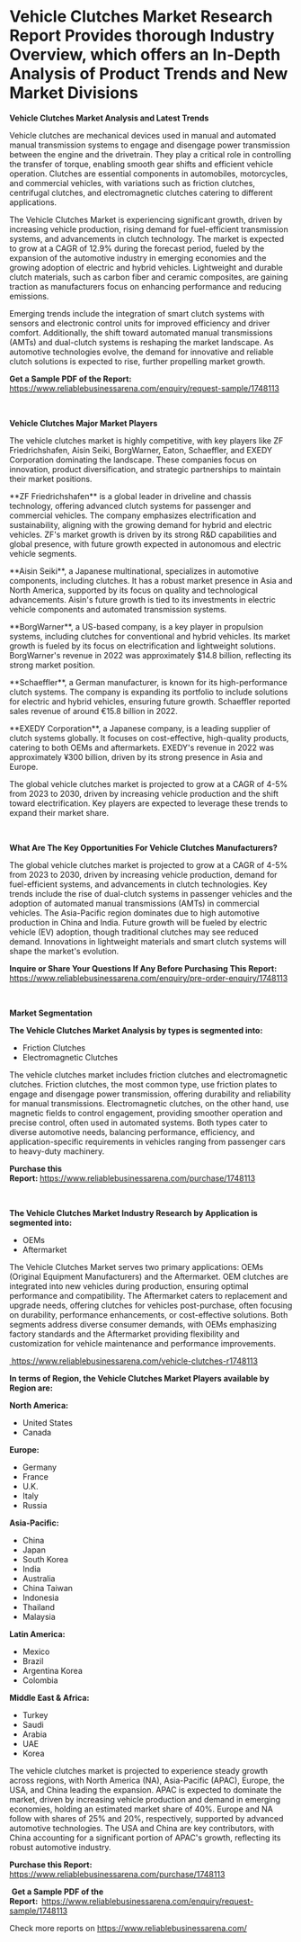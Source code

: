 <p><h1>Vehicle Clutches Market Research Report Provides thorough Industry Overview, which offers an In-Depth Analysis of Product Trends and New Market Divisions</h1></p><p><strong>Vehicle Clutches Market Analysis and Latest Trends</strong></p>
<p><p>Vehicle clutches are mechanical devices used in manual and automated manual transmission systems to engage and disengage power transmission between the engine and the drivetrain. They play a critical role in controlling the transfer of torque, enabling smooth gear shifts and efficient vehicle operation. Clutches are essential components in automobiles, motorcycles, and commercial vehicles, with variations such as friction clutches, centrifugal clutches, and electromagnetic clutches catering to different applications.</p><p>The Vehicle Clutches Market is experiencing significant growth, driven by increasing vehicle production, rising demand for fuel-efficient transmission systems, and advancements in clutch technology. The market is expected to grow at a CAGR of 12.9% during the forecast period, fueled by the expansion of the automotive industry in emerging economies and the growing adoption of electric and hybrid vehicles. Lightweight and durable clutch materials, such as carbon fiber and ceramic composites, are gaining traction as manufacturers focus on enhancing performance and reducing emissions.</p><p>Emerging trends include the integration of smart clutch systems with sensors and electronic control units for improved efficiency and driver comfort. Additionally, the shift toward automated manual transmissions (AMTs) and dual-clutch systems is reshaping the market landscape. As automotive technologies evolve, the demand for innovative and reliable clutch solutions is expected to rise, further propelling market growth.</p></p>
<p><strong>Get a Sample PDF of the Report:&nbsp;</strong> <a href="https://www.reliablebusinessarena.com/enquiry/request-sample/1748113?utm_campaign=1948&utm_medium=2&utm_source=Github&utm_content=ia&utm_term=22012025&utm_id=vehicle-clutches">https://www.reliablebusinessarena.com/enquiry/request-sample/1748113</a></p>
<p>&nbsp;</p>
<p><strong>Vehicle Clutches Major Market Players</strong></p>
<p><p>The vehicle clutches market is highly competitive, with key players like ZF Friedrichshafen, Aisin Seiki, BorgWarner, Eaton, Schaeffler, and EXEDY Corporation dominating the landscape. These companies focus on innovation, product diversification, and strategic partnerships to maintain their market positions.</p><p>**ZF Friedrichshafen** is a global leader in driveline and chassis technology, offering advanced clutch systems for passenger and commercial vehicles. The company emphasizes electrification and sustainability, aligning with the growing demand for hybrid and electric vehicles. ZF's market growth is driven by its strong R&D capabilities and global presence, with future growth expected in autonomous and electric vehicle segments.</p><p>**Aisin Seiki**, a Japanese multinational, specializes in automotive components, including clutches. It has a robust market presence in Asia and North America, supported by its focus on quality and technological advancements. Aisin's future growth is tied to its investments in electric vehicle components and automated transmission systems.</p><p>**BorgWarner**, a US-based company, is a key player in propulsion systems, including clutches for conventional and hybrid vehicles. Its market growth is fueled by its focus on electrification and lightweight solutions. BorgWarner's revenue in 2022 was approximately $14.8 billion, reflecting its strong market position.</p><p>**Schaeffler**, a German manufacturer, is known for its high-performance clutch systems. The company is expanding its portfolio to include solutions for electric and hybrid vehicles, ensuring future growth. Schaeffler reported sales revenue of around €15.8 billion in 2022.</p><p>**EXEDY Corporation**, a Japanese company, is a leading supplier of clutch systems globally. It focuses on cost-effective, high-quality products, catering to both OEMs and aftermarkets. EXEDY's revenue in 2022 was approximately ¥300 billion, driven by its strong presence in Asia and Europe.</p><p>The global vehicle clutches market is projected to grow at a CAGR of 4-5% from 2023 to 2030, driven by increasing vehicle production and the shift toward electrification. Key players are expected to leverage these trends to expand their market share.</p></p>
<p>&nbsp;</p>
<p><strong>What Are The Key Opportunities For Vehicle Clutches Manufacturers?</strong></p>
<p><p>The global vehicle clutches market is projected to grow at a CAGR of 4-5% from 2023 to 2030, driven by increasing vehicle production, demand for fuel-efficient systems, and advancements in clutch technologies. Key trends include the rise of dual-clutch systems in passenger vehicles and the adoption of automated manual transmissions (AMTs) in commercial vehicles. The Asia-Pacific region dominates due to high automotive production in China and India. Future growth will be fueled by electric vehicle (EV) adoption, though traditional clutches may see reduced demand. Innovations in lightweight materials and smart clutch systems will shape the market's evolution.</p></p>
<p><strong>Inquire or Share Your Questions If Any Before Purchasing This Report:</strong> <a href="https://www.reliablebusinessarena.com/enquiry/pre-order-enquiry/1748113?utm_campaign=1948&utm_medium=2&utm_source=Github&utm_content=ia&utm_term=22012025&utm_id=vehicle-clutches">https://www.reliablebusinessarena.com/enquiry/pre-order-enquiry/1748113</a></p>
<p>&nbsp;</p>
<p><strong>Market Segmentation</strong></p>
<p><strong>The Vehicle Clutches Market Analysis by types is segmented into:</strong></p>
<p><ul><li>Friction Clutches</li><li>Electromagnetic Clutches</li></ul></p>
<p><p>The vehicle clutches market includes friction clutches and electromagnetic clutches. Friction clutches, the most common type, use friction plates to engage and disengage power transmission, offering durability and reliability for manual transmissions. Electromagnetic clutches, on the other hand, use magnetic fields to control engagement, providing smoother operation and precise control, often used in automated systems. Both types cater to diverse automotive needs, balancing performance, efficiency, and application-specific requirements in vehicles ranging from passenger cars to heavy-duty machinery.</p></p>
<p><strong>Purchase this Report:&nbsp;</strong><a href="https://www.reliablebusinessarena.com/purchase/1748113?utm_campaign=1948&utm_medium=2&utm_source=Github&utm_content=ia&utm_term=22012025&utm_id=vehicle-clutches">https://www.reliablebusinessarena.com/purchase/1748113</a></p>
<p>&nbsp;</p>
<p><strong>The Vehicle Clutches Market Industry Research by Application is segmented into:</strong></p>
<p><ul><li>OEMs</li><li>Aftermarket</li></ul></p>
<p><p>The Vehicle Clutches Market serves two primary applications: OEMs (Original Equipment Manufacturers) and the Aftermarket. OEM clutches are integrated into new vehicles during production, ensuring optimal performance and compatibility. The Aftermarket caters to replacement and upgrade needs, offering clutches for vehicles post-purchase, often focusing on durability, performance enhancements, or cost-effective solutions. Both segments address diverse consumer demands, with OEMs emphasizing factory standards and the Aftermarket providing flexibility and customization for vehicle maintenance and performance improvements.</p></p>
<p><a href="https://www.reliablebusinessarena.com/vehicle-clutches-r1748113?utm_campaign=1948&utm_medium=2&utm_source=Github&utm_content=ia&utm_term=22012025&utm_id=vehicle-clutches">&nbsp;https://www.reliablebusinessarena.com/vehicle-clutches-r1748113</a></p>
<p><strong>In terms of Region, the Vehicle Clutches Market Players available by Region are:</strong></p>
<p>
    <p> <strong> North America: </strong>
        <ul>
            <li>United States</li>
            <li>Canada</li>
        </ul>
        </p> 
    <p> <strong> Europe: </strong>
        <ul>
            <li>Germany</li>
            <li>France</li>
            <li>U.K.</li>
            <li>Italy</li>
            <li>Russia</li>
        </ul>
        </p> 
    <p> <strong> Asia-Pacific: </strong>
        <ul>
            <li>China</li>
            <li>Japan</li>
            <li>South Korea</li>
            <li>India</li>
            <li>Australia</li>
            <li>China Taiwan</li>
            <li>Indonesia</li>
            <li>Thailand</li>
            <li>Malaysia</li>
        </ul>
        </p> 
    <p> <strong> Latin America: </strong>
        <ul>
            <li>Mexico</li>
            <li>Brazil</li>
            <li>Argentina Korea</li>
            <li>Colombia</li>
        </ul>
        </p> 
    <p> <strong> Middle East & Africa: </strong>
        <ul>
            <li>Turkey</li>
            <li>Saudi</li>
            <li>Arabia</li>
            <li>UAE</li>
            <li>Korea</li>
        </ul>
    </p>
    </p>
<p><p>The vehicle clutches market is projected to experience steady growth across regions, with North America (NA), Asia-Pacific (APAC), Europe, the USA, and China leading the expansion. APAC is expected to dominate the market, driven by increasing vehicle production and demand in emerging economies, holding an estimated market share of 40%. Europe and NA follow with shares of 25% and 20%, respectively, supported by advanced automotive technologies. The USA and China are key contributors, with China accounting for a significant portion of APAC's growth, reflecting its robust automotive industry.</p></p>
<p><strong>Purchase this Report: </strong><a href="https://www.reliablebusinessarena.com/purchase/1748113?utm_campaign=1948&utm_medium=2&utm_source=Github&utm_content=ia&utm_term=22012025&utm_id=vehicle-clutches">https://www.reliablebusinessarena.com/purchase/1748113</a></p>
<p>&nbsp;<strong>Get a Sample PDF of the Report:&nbsp;&nbsp;</strong><a href="https://www.reliablebusinessarena.com/enquiry/request-sample/1748113?utm_campaign=1948&utm_medium=2&utm_source=Github&utm_content=ia&utm_term=22012025&utm_id=vehicle-clutches">https://www.reliablebusinessarena.com/enquiry/request-sample/1748113</a></p>
<p><strong></strong></p>
<p>Check more reports on <a href="https://www.reliablebusinessarena.com/?utm_campaign=1948&utm_medium=2&utm_source=Github&utm_content=ia&utm_term=22012025&utm_id=vehicle-clutches">https://www.reliablebusinessarena.com/</a></p>